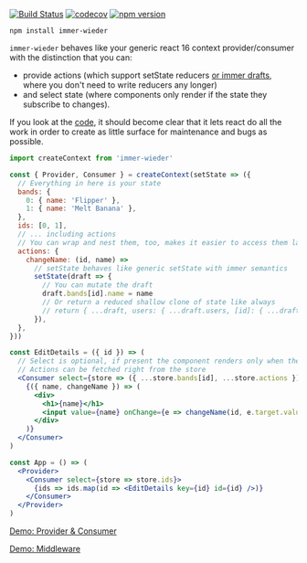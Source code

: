 [![Build Status](https://travis-ci.org/drcmda/immer-wieder.svg?branch=master)](https://travis-ci.org/drcmda/immer-wieder) [![codecov](https://codecov.io/gh/drcmda/immer-wieder/branch/master/graph/badge.svg)](https://codecov.io/gh/drcmda/immer-wieder) [![npm version](https://badge.fury.io/js/immer-wieder.svg)](https://badge.fury.io/js/immer-wieder)

    npm install immer-wieder
    
`immer-wieder` behaves like your generic react 16 context provider/consumer with the distinction that you can:

* provide actions (which support setState reducers [or immer drafts](https://github.com/mweststrate/immer), where you don't need to write reducers any longer) 
* and select state (where components only render if the state they subscribe to changes). 

If you look at the [code](https://github.com/drcmda/immer-wieder/blob/master/src/index.js), it should become clear that it lets react do all the work in order to create as little surface for maintenance and bugs as possible.

```jsx
import createContext from 'immer-wieder'

const { Provider, Consumer } = createContext(setState => ({
  // Everything in here is your state
  bands: {
    0: { name: 'Flipper' },
    1: { name: 'Melt Banana' },
  },
  ids: [0, 1],
  // ... including actions
  // You can wrap and nest them, too, makes it easier to access them later ...
  actions: {
    changeName: (id, name) =>
      // setState behaves like generic setState with immer semantics
      setState(draft => {
        // You can mutate the draft
        draft.bands[id].name = name
        // Or return a reduced shallow clone of state like always
        // return { ...draft, users: { ...draft.users, [id]: { ...draft.users[id], name } } }
      }),
  },
}))

const EditDetails = ({ id }) => (
  // Select is optional, if present the component renders only when the state you select changes
  // Actions can be fetched right from the store
  <Consumer select={store => ({ ...store.bands[id], ...store.actions })}>
    {({ name, changeName }) => (
      <div>
        <h1>{name}</h1>
        <input value={name} onChange={e => changeName(id, e.target.value)} />
      </div>
    )}
  </Consumer>
)

const App = () => (
  <Provider>
    <Consumer select={store => store.ids}>
      {ids => ids.map(id => <EditDetails key={id} id={id} />)}
    </Consumer>
  </Provider>
)
```

[Demo: Provider & Consumer](https://codesandbox.io/embed/qvm2oz51mj)

[Demo: Middleware](https://codesandbox.io/embed/52on3pvywl)
